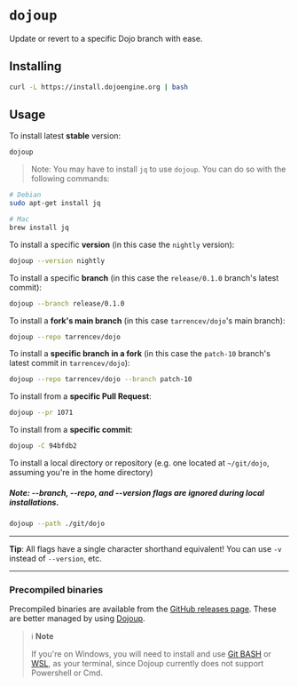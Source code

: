 # `dojoup`

Update or revert to a specific Dojo branch with ease.

## Installing

```sh
curl -L https://install.dojoengine.org | bash
```

## Usage

To install latest **stable** version:

```sh
dojoup
```
> Note: You may have to install `jq` to use `dojoup`. You can do so with the following commands:

```sh   
# Debian
sudo apt-get install jq

# Mac
brew install jq
```

To install a specific **version** (in this case the `nightly` version):

```sh
dojoup --version nightly
```

To install a specific **branch** (in this case the `release/0.1.0` branch's latest commit):

```sh
dojoup --branch release/0.1.0
```

To install a **fork's main branch** (in this case `tarrencev/dojo`'s main branch):

```sh
dojoup --repo tarrencev/dojo
```

To install a **specific branch in a fork** (in this case the `patch-10` branch's latest commit in `tarrencev/dojo`):

```sh
dojoup --repo tarrencev/dojo --branch patch-10
```

To install from a **specific Pull Request**:

```sh
dojoup --pr 1071
```

To install from a **specific commit**:

```sh
dojoup -C 94bfdb2
```

To install a local directory or repository (e.g. one located at `~/git/dojo`, assuming you're in the home directory)

##### Note: --branch, --repo, and --version flags are ignored during local installations.

```sh
dojoup --path ./git/dojo
```

---

**Tip**: All flags have a single character shorthand equivalent! You can use `-v` instead of `--version`, etc.

---

### Precompiled binaries

Precompiled binaries are available from the [GitHub releases page](https://github.com/dojoengine/dojo/releases).
These are better managed by using [Dojoup](#using-dojoup).


> ℹ️ **Note**
>
> If you're on Windows, you will need to install and use [Git BASH](https://gitforwindows.org/) or [WSL](https://learn.microsoft.com/en-us/windows/wsl/install),
> as your terminal, since Dojoup currently does not support Powershell or Cmd.
